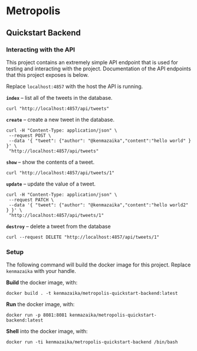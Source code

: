 # Metropolis
## Quickstart Backend

### Interacting with the API

This project contains an extremely simple API endpoint that is used for testing and interacting with the project.  Documentation of the API endpoints that this project exposes is below.

Replace `localhost:4857` with the host the API is running.

**`index`** – list all of the tweets in the database.

```
curl "http://localhost:4857/api/tweets"
```

**`create`** – create a new tweet in the database.

```
curl -H "Content-Type: application/json" \
 --request POST \
 --data '{ "tweet": {"author": "@kenmazaika","content":"hello world" } }' \
 "http://localhost:4857/api/tweets"
```

**`show`** – show the contents of a tweet.

```
curl "http://localhost:4857/api/tweets/1"
```

**`update`** – update the value of a tweet.


```
curl -H "Content-Type: application/json" \
 --request PATCH \
 --data '{ "tweet": {"author": "@kenmazaika","content":"hello world2" } }' \
 "http://localhost:4857/api/tweets/1"
```

**`destroy`** – delete a tweet from the database

```
curl --request DELETE "http://localhost:4857/api/tweets/1"
```


### Setup

The following command will build the docker image for this project.  Replace `kenmazaika` with your handle.

**Build** the docker image, with:

```
docker build . -t kenmazaika/metropolis-quickstart-backend:latest
```

**Run** the docker image, with:

```
docker run -p 8081:8081 kenmazaika/metropolis-quickstart-backend:latest
```

**Shell** into the docker image, with:

```
docker run -ti kenmazaika/metropolis-quickstart-backend /bin/bash
```